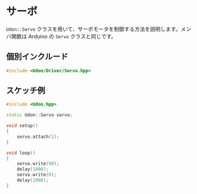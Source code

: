# サーボ

`Udon::Servo` クラスを用いて、サーボモータを制御する方法を説明します。メンバ関数は Arduino の `Servo` クラスと同じです。

## 個別インクルード

```cpp
#include <Udon/Driver/Servo.hpp>
```

## スケッチ例

```cpp
#include <Udon.hpp>

static Udon::Servo servo;

void setup()
{
    servo.attach(1);
}

void loop()
{
    servo.write(90);
    delay(1000);
    servo.write(0);
    delay(1000);
}
```
